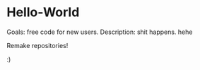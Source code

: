 # Hello-World 
Goals: free code for new users.
Description: shit happens. hehe

Remake repositories!

:)
